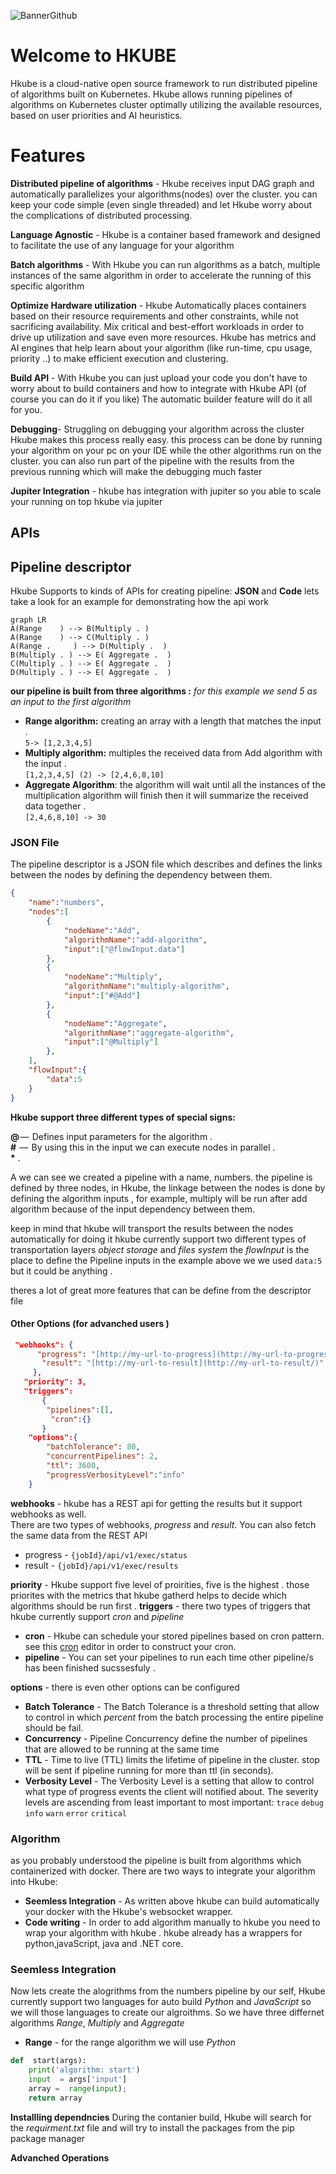 

![BannerGithub](https://user-images.githubusercontent.com/27515937/58962009-efe1ec80-87b2-11e9-8630-59a09ac5c3e4.png)

# Welcome to HKUBE

Hkube is a cloud-native open source framework to run distributed pipeline of algorithms built on Kubernetes. Hkube allows running pipelines of algorithms on Kubernetes cluster optimally utilizing the available resources, based on user priorities and AI heuristics.


# Features 

 **Distributed pipeline of algorithms** - Hkube receives input DAG graph and automatically parallelizes your algorithms(nodes) over the cluster. you can keep your code simple (even single threaded) and let Hkube worry about the complications of distributed processing.
 
  **Language Agnostic** - Hkube is a container based framework and designed to facilitate the use of any language for your algorithm
 
**Batch algorithms**  -  With Hkube you can run algorithms as a batch, multiple instances of the same algorithm in order to accelerate the running of this specific algorithm   

 **Optimize Hardware utilization** - Hkube Automatically places containers based on their resource requirements and other constraints, while not sacrificing availability. Mix critical and best-effort workloads in order to drive up utilization and save even more resources. Hkube has metrics and AI engines that help learn about your algorithm (like run-time, cpu usage, priority ..) to make efficient execution and clustering.

**Build API** -   With Hkube you can just upload your code you don't have to worry about to build containers and how to integrate with Hkube API (of course you can do it if you like) The automatic builder feature will do it all for you.

**Debugging**-   Struggling on debugging your algorithm across the cluster Hkube makes this process really easy. this process can be done by running your algorithm on your pc on your IDE while the other algorithms run on the cluster. you can also run part of the pipeline with the results from the previous running which will make the debugging much faster

**Jupiter Integration** -  hkube has integration with jupiter so you able to scale  your running on top hkube via jupiter  


## APIs
 
 
##  Pipeline descriptor 

Hkube Supports to kinds of APIs for creating pipeline:  **JSON** and **Code**
lets take a look for an example for demonstrating how the api work 



```mermaid
graph LR
A(Range    ) --> B(Multiply . )
A(Range    ) --> C(Multiply . )
A(Range .     ) --> D(Multiply .  )
B(Multiply . ) --> E( Aggregate .  )
C(Multiply . ) --> E( Aggregate .  )
D(Multiply . ) --> E( Aggregate .  )
```
**our pipeline is built from three algorithms :**
 *for this example we send 5 as an input to the first algorithm*
 - **Range algorithm:** creating an array with a length that matches the input .     
     ``5-> [1,2,3,4,5]``
-  **Multiply algorithm:** multiples the received data from Add algorithm with the input .     
    ``[1,2,3,4,5] (2) -> [2,4,6,8,10]``
-  **Aggregate Algorithm**: the algorithm will wait until all the instances of the multiplication algorithm will finish then it will summarize the received data together .    
``[2,4,6,8,10] -> 30``


### JSON File
The pipeline descriptor is a JSON file which describes and defines the links between the nodes by defining the  dependency between them.
```JSON
{
	"name":"numbers",
	"nodes":[
		{ 
			"nodeName":"Add",
			"algorithmName":"add-algorithm",
			"input":["@flowInput.data"]
		},
		{ 
			"nodeName":"Multiply",
			"algorithmName":"multiply-algorithm",
			"input":["#@Add"]
		},
		{ 
			"nodeName":"Aggregate",
			"algorithmName":"aggregate-algorithm",
			"input":["@Multiply"]
		},
	],
	"flowInput":{
		"data":5
	}
}
```
**Hkube support three different types of special signs:**


**@** —  Defines input parameters for the algorithm .  
**#**  —  By using this in the input we can execute nodes in parallel .  
 **\*** .  
 
 
A we can see we created a pipeline with a name, numbers.  the pipeline is defined by three nodes, in Hkube, the linkage between the nodes is done by defining the algorithm inputs , for example, multiply will be run after add algorithm because of the input dependency between them. 

keep in mind that hkube will transport the results between the nodes automatically for doing it hkube currently support two different types of transportation layers *object storage* and *files system* 
the *flowInput* is the place to define the Pipeline inputs in the example above we we used  ``data:5``  but it could be anything .

theres a lot of great more features that can be define from the descriptor file

#### Other Options  (for advanched users )

```JSON  
 "webhooks": {
      "progress": "[http://my-url-to-progress](http://my-url-to-progress/)",
       "result": "[http://my-url-to-result](http://my-url-to-result/)"
     },
   "priority": 3,
   "triggers":
	   {
	    "pipelines":[],
	     "cron":{}
	   }
	"options":{
		"batchTolerance": 80,
        "concurrentPipelines": 2,
        "ttl": 3600,
        "progressVerbosityLevel":"info"
	}
```
**webhooks** - hkube has a REST api for getting the results but it support webhooks as well.  
There are two types of webhooks, *progress* and *result*. You can also fetch the same data from the REST API 
-  progress - ``{jobId}/api/v1/exec/status``
-  result -  ``{jobId}/api/v1/exec/results`` 

**priority**  -  Hkube support five level of proirities, five is the highest . those priorites with the metrics that hkube gatherd helps to decide which algorithms should be run first .
**triggers** - there two types of triggers that hkube currently support *cron* and *pipeline*
  - **cron** - Hkube can schedule your stored pipelines based on cron pattern.  
see this [cron](https://crontab.guru/) editor in order to construct your cron.
 - **pipeline** - You can set your pipelines to run each time other pipeline/s has been  finished sucssesfuly .
 
 **options** - there is even other options can be configured 
  -  **Batch Tolerance** -  The Batch Tolerance is a threshold setting that allow to control in  	 which *percent* from the batch processing the entire pipeline should be fail.
  - **Concurrency** - Pipeline Concurrency define the number of pipelines that are allowed to be running at the same time
  - **TTL** - Time to live (TTL) limits the lifetime of pipeline in the cluster. stop will be sent if pipeline running for more than ttl (in seconds).
  - **Verbosity Level** -  The Verbosity Level is a setting that allow to control what type of progress events the client will notified about.  The severity levels are ascending from least important to most important: `trace`  `debug`  `info`  `warn`  `error`  `critical`
  
  
### Algorithm
 as you probably understood the pipeline is built from algorithms which containerized with docker. 
 There are two ways to integrate your algorithm into Hkube:  
  - **Seemless Integration** - As written above hkube can build automatically your docker with the Hkube's websocket wrapper.  
-  **Code writing** -  In order to add algorithm manually to hkube you need to wrap your algorithm with hkube . hkube already has a wrappers for python,javaScript, java and .NET core.

### Seemless Integration

Now lets create the alogrithms from the numbers pipeline by our self, Hkube currently support two languages for auto build *Python* and *JavaScript* so we will those languages to create our algroithms. So we have three differnet algorithms *Range*, *Multiply* and *Aggregate*

 - **Range** - for the range algorithm we will use *Python* 
```Python
def  start(args):
	print('algorithm: start')
	input  = args['input']
	array =  range(input);
	return array
```
**Installling dependncies**
 During the contanier build, Hkube will search for the *requirment.txt* file and will try to install the packages from the pip package manager

**Advanched Operations**





 


